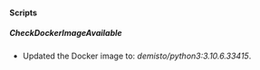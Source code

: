 
#### Scripts
##### CheckDockerImageAvailable
- Updated the Docker image to: *demisto/python3:3.10.6.33415*.